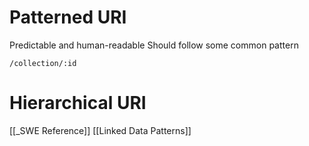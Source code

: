 # Patterned URI
Predictable and human-readable
Should follow some common pattern

`/collection/:id`

# Hierarchical URI




[[_SWE Reference]]
[[Linked Data Patterns]]